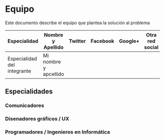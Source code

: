 # Equipo

Este documento describe el equipo que plantea la solución al problema

| Especialidad                | Nombre y Apellido     | Twitter | Facebook | Google+ | Otra red social |
| --------------------------- | --------------------- | ------- | -------- | ------- | --------------- |
| Especialidad del integrante | Mi nombre y apcellido |         |          |         |                 |

## Especialidades

### Comunicadores

### Disenadores gráficos / UX

### Programadores / Ingenieros en Informática
